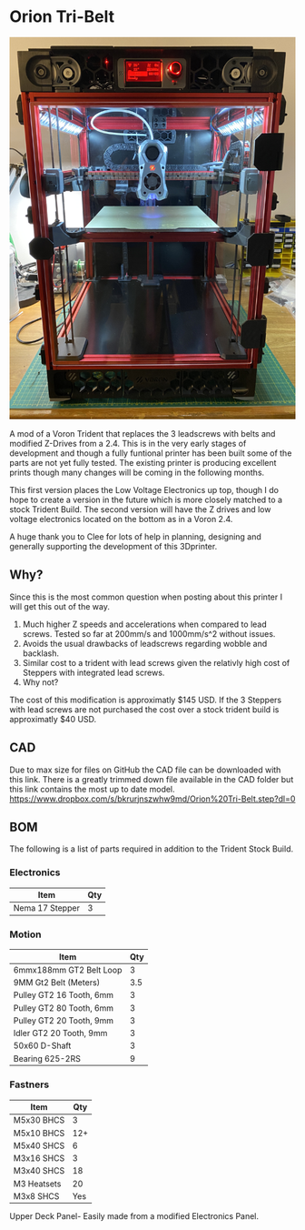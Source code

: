 # Orion Tri-Belt

![](Images/Orion.JPG)

A mod of a Voron Trident that replaces the 3 leadscrews with belts and modified Z-Drives from a 2.4.  This is in the very early stages of development and though a fully funtional printer has been built some of the parts are not yet fully tested.  The existing printer is producing excellent prints though many changes will be coming in the following months.  

This first version places the Low Voltage Electronics up top, though I do hope to create a version in the future which is more closely matched to a stock Trident Build.  The second version will have the Z drives and low voltage electronics located on the bottom as in a Voron 2.4.

A huge thank you to Clee for lots of help in planning, designing and generally supporting the development of this 3Dprinter.  

## Why?
Since this is the most common question when posting about this printer I will get this out of the way.  
  1. Much higher Z speeds and accelerations when compared to lead screws.  Tested so far at 200mm/s and 1000mm/s^2 without issues.
  2. Avoids the usual drawbacks of leadscrews regarding wobble and backlash.
  3. Similar cost to a trident with lead screws given the relativly high cost of Steppers with integrated lead screws.
  4. Why not?

The cost of this modification is approximatly $145 USD.  If the 3 Steppers with lead screws are not purchased the cost over a stock trident build is approximatly $40 USD.

## CAD
Due to max size for files on GitHub the CAD file can be downloaded with this link.  There is a greatly trimmed down file available in the CAD folder but this link contains the most up to date model.  https://www.dropbox.com/s/bkrurjnszwhw9md/Orion%20Tri-Belt.step?dl=0

## BOM
The following is a list of parts required in addition to the Trident Stock Build.

### Electronics	
| Item | Qty |
| - | - |
| Nema 17 Stepper	| 3
	
### Motion	

| Item | Qty |
| - | - |
| 6mmx188mm GT2 Belt Loop | 3 |
|9MM Gt2 Belt (Meters)	|      3.5
|Pulley GT2 16 Tooth, 6mm	|  3
|Pulley GT2 80 Tooth, 6mm	|  3
|Pulley GT2 20 Tooth, 9mm	|  3
|Idler GT2 20 Tooth, 9mm	|  3
|50x60 D-Shaft	|  3
|Bearing 625-2RS	|  9

### Fastners	
| Item | Qty |
| - | - |
|M5x30 BHCS	|  3
|M5x10 BHCS	|  12+
|M5x40 SHCS	|  6
|M3x16 SHCS	|  3
|M3x40 SHCS	|  18
|M3 Heatsets	|  20
|M3x8 SHCS | Yes


Upper Deck Panel- Easily made from a modified Electronics Panel.



